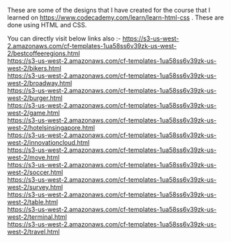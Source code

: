 These are some of the designs that I have created for the course that I learned on https://www.codecademy.com/learn/learn-html-css . These are done using HTML and CSS.

You can directly visit below links also :- 
https://s3-us-west-2.amazonaws.com/cf-templates-1ua58ss6v39zk-us-west-2/bestcoffeeregions.html<br />
https://s3-us-west-2.amazonaws.com/cf-templates-1ua58ss6v39zk-us-west-2/bikers.html<br />
https://s3-us-west-2.amazonaws.com/cf-templates-1ua58ss6v39zk-us-west-2/broadway.html<br />
https://s3-us-west-2.amazonaws.com/cf-templates-1ua58ss6v39zk-us-west-2/burger.html<br />
https://s3-us-west-2.amazonaws.com/cf-templates-1ua58ss6v39zk-us-west-2/game.html<br />
https://s3-us-west-2.amazonaws.com/cf-templates-1ua58ss6v39zk-us-west-2/hotelsinsingapore.html<br />
https://s3-us-west-2.amazonaws.com/cf-templates-1ua58ss6v39zk-us-west-2/innovationcloud.html<br />
https://s3-us-west-2.amazonaws.com/cf-templates-1ua58ss6v39zk-us-west-2/move.html<br />
https://s3-us-west-2.amazonaws.com/cf-templates-1ua58ss6v39zk-us-west-2/soccer.html<br />
https://s3-us-west-2.amazonaws.com/cf-templates-1ua58ss6v39zk-us-west-2/survey.html<br />
https://s3-us-west-2.amazonaws.com/cf-templates-1ua58ss6v39zk-us-west-2/table.html<br />
https://s3-us-west-2.amazonaws.com/cf-templates-1ua58ss6v39zk-us-west-2/terminal.html<br />
https://s3-us-west-2.amazonaws.com/cf-templates-1ua58ss6v39zk-us-west-2/travel.html<br />
